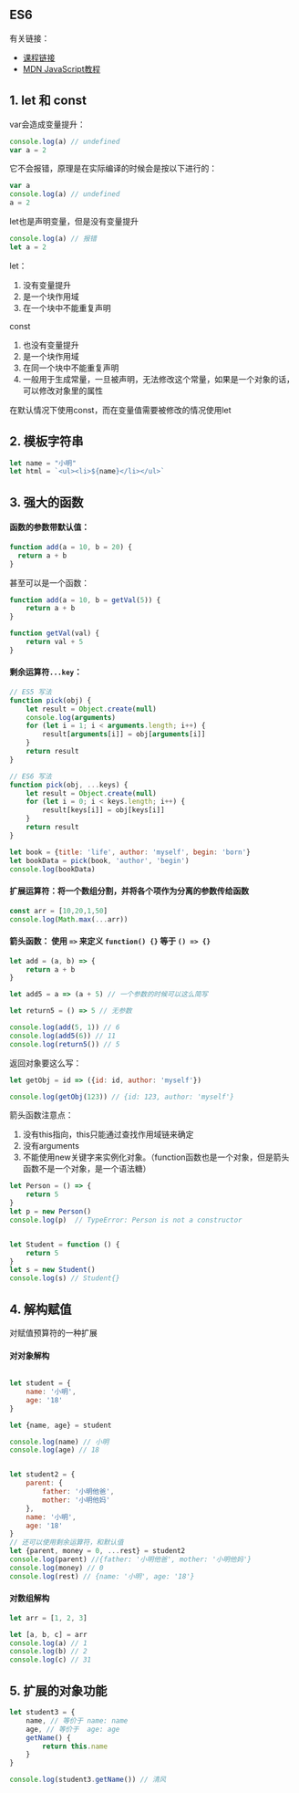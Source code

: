 ## ES6

有关链接：

- [课程链接](https://www.bilibili.com/video/BV1ay4y1r78B/)
- [MDN JavaScript教程](https://developer.mozilla.org/zh-CN/docs/web/JavaScript)

## 1. let 和 const

var会造成变量提升：

```js
console.log(a) // undefined
var a = 2
```

它不会报错，原理是在实际编译的时候会是按以下进行的：

```js
var a
console.log(a) // undefined
a = 2
```



let也是声明变量，但是没有变量提升

```js
console.log(a) // 报错
let a = 2
```



let：

1. 没有变量提升
2. 是一个块作用域
3. 在一个块中不能重复声明

const

1. 也没有变量提升
2. 是一个块作用域
3. 在同一个块中不能重复声明
4. 一般用于生成常量，一旦被声明，无法修改这个常量，如果是一个对象的话，可以修改对象里的属性

在默认情况下使用const，而在变量值需要被修改的情况使用let 

## 2. 模板字符串 

 ```js
let name = "小明"
let html = `<ul><li>${name}</li></ul>`
 ```



## 3. 强大的函数



#### 函数的参数带默认值：

```js
function add(a = 10, b = 20) {
  return a + b
}
```

甚至可以是一个函数：

```js
function add(a = 10, b = getVal(5)) {
    return a + b
}

function getVal(val) {
    return val + 5
}
```



####  剩余运算符`...key`：

```js
// ES5 写法
function pick(obj) {
    let result = Object.create(null)
    console.log(arguments)
    for (let i = 1; i < arguments.length; i++) {
        result[arguments[i]] = obj[arguments[i]]
    }
    return result
}
```

```js
// ES6 写法
function pick(obj, ...keys) {
    let result = Object.create(null)
    for (let i = 0; i < keys.length; i++) {
        result[keys[i]] = obj[keys[i]]
    }
    return result 
}

let book = {title: 'life', author: 'myself', begin: 'born'}
let bookData = pick(book, 'author', 'begin')
console.log(bookData)
```



#### 扩展运算符：将一个数组分割，并将各个项作为分离的参数传给函数

```js
const arr = [10,20,1,50]
console.log(Math.max(...arr))
```



#### 箭头函数： 使用 `=>` 来定义 `function() {}`  等于 `() => {}`

```js
let add = (a, b) => {
    return a + b
}

let add5 = a => (a + 5) // 一个参数的时候可以这么简写

let return5 = () => 5 // 无参数

console.log(add(5, 1)) // 6
console.log(add5(6)) // 11
console.log(return5()) // 5
```

返回对象要这么写：

```js
let getObj = id => ({id: id, author: 'myself'})

console.log(getObj(123)) // {id: 123, author: 'myself'} 
```

箭头函数注意点：

1. 没有this指向，this只能通过查找作用域链来确定
2. 没有arguments
3. 不能使用new关键字来实例化对象。（function函数也是一个对象，但是箭头函数不是一个对象，是一个语法糖）



```js
let Person = () => {
    return 5
}
let p = new Person()
console.log(p)  // TypeError: Person is not a constructor


let Student = function () {
    return 5
}
let s = new Student()
console.log(s) // Student{}
```



## 4. 解构赋值

对赋值预算符的一种扩展

#### 对对象解构

```js

let student = {
    name: '小明',
    age: '18'
}

let {name, age} = student

console.log(name) // 小明
console.log(age) // 18


let student2 = {
    parent: {
        father: '小明他爸',
        mother: '小明他妈'
    },
    name: '小明',
    age: '18'
}
// 还可以使用剩余运算符，和默认值
let {parent, money = 0, ...rest} = student2
console.log(parent) //{father: '小明他爸', mother: '小明他妈'}
console.log(money) // 0
console.log(rest) // {name: '小明', age: '18'}
```

#### 对数组解构

```js
let arr = [1, 2, 3]

let [a, b, c] = arr
console.log(a) // 1
console.log(b) // 2
console.log(c) // 31
```



## 5. 扩展的对象功能

```js
let student3 = {
    name, // 等价于 name: name
    age, // 等价于  age: age
    getName() {
        return this.name
    }
}

console.log(student3.getName()) // 清风
```

